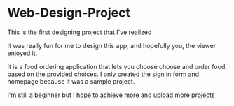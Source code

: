 # Web-Design-Project
This is the first designing project that I've realized

It was really fun for me to design this app, and hopefully you, the viewer enjoyed it.

It is a food ordering application that lets you choose choose and order food, based on the provided choices.
I only created the sign in form and homepage because it was a sample project.

I'm still a beginner but I hope to achieve more and upload more projects
